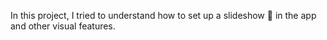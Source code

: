 In this project, I tried to understand how to set up a slideshow 📸 in the app and other visual features.
